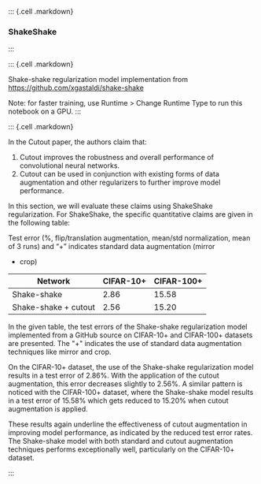 
::: {.cell .markdown}
### ShakeShake
:::

::: {.cell .markdown}

Shake-shake regularization model implementation from https://github.com/xgastaldi/shake-shake

Note: for faster training, use Runtime > Change Runtime Type to run this notebook on a GPU.
:::


::: {.cell .markdown}

In the Cutout paper, the authors claim that:

1. Cutout improves the robustness and overall performance of convolutional neural networks.
2. Cutout can be used in conjunction with existing forms of data augmentation and other regularizers to further improve model performance.

In this section, we will evaluate these claims using ShakeShake regularization. For ShakeShake, the specific quantitative claims are given in the following table:

Test error (%, flip/translation augmentation, mean/std normalization, mean of 3 runs) and “+” indicates standard data augmentation (mirror
+ crop)

| **Network** | **CIFAR-10+** | **CIFAR-100+** |
| ----------- | ------------ | ------------- |
| Shake-shake | 2.86         | 15.58         |
| Shake-shake + cutout | 2.56 | 15.20 |

In the given table, the test errors of the Shake-shake regularization model implemented from a GitHub source on CIFAR-10+ and CIFAR-100+ datasets are presented. The "+" indicates the use of standard data augmentation techniques like mirror and crop.

On the CIFAR-10+ dataset, the use of the Shake-shake regularization model results in a test error of 2.86%. With the application of the cutout augmentation, this error decreases slightly to 2.56%. A similar pattern is noticed with the CIFAR-100+ dataset, where the Shake-shake model results in a test error of 15.58% which gets reduced to 15.20% when cutout augmentation is applied.

These results again underline the effectiveness of cutout augmentation in improving model performance, as indicated by the reduced test error rates. The Shake-shake model with both standard and cutout augmentation techniques performs exceptionally well, particularly on the CIFAR-10+ dataset.

:::